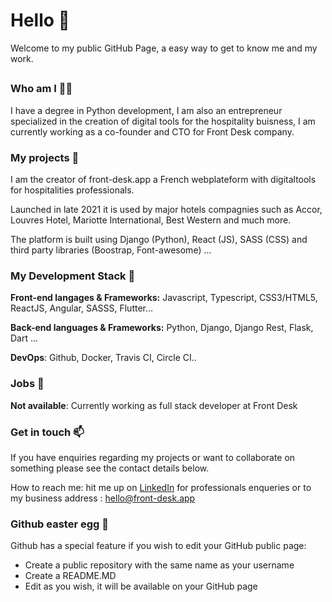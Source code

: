 
# Hello  👋
Welcome to my public GitHub Page, a easy way to get to know me and my work. 
##
### Who am I 👨‍💻 
I have a degree in Python development, I am also an entrepreneur specialized in the creation of digital tools for the hospitality buisness, I am currently working as a co-founder and CTO for Front Desk company. 

### My projects 🚀
I am the creator of front-desk.app a French webplateform with digitaltools for hospitalities professionals.

Launched in late 2021 it is used by major hotels compagnies such as Accor, Louvres Hotel, Mariotte International, Best Western and much more.

The platform is built using Django (Python), React (JS), SASS (CSS) and third party libraries (Boostrap, Font-awesome) ...
 
###   My Development Stack 🧰 

**Front-end langages & Frameworks:** Javascript, Typescript, CSS3/HTML5, ReactJS, Angular, SASSS, Flutter...

**Back-end languages & Frameworks:** Python, Django, Django Rest, Flask, Dart ...

**DevOps**: Github, Docker, Travis CI, Circle CI..

### Jobs 💼 

**Not available**: Currently working as full stack developer at Front Desk 

###  Get in touch 📫

If you have enquiries regarding my projects or want to collaborate on something please see the contact details below.
		
 How to reach me: hit me up on [LinkedIn](https://www.linkedin.com/in/ga%C3%ABtan-g-b1502469/) for professionals enqueries or to my business  address : hello@front-desk.app

###  Github easter egg 🥚 
Github has a special feature if you wish to edit your GitHub public page:
- Create a public repository with the same name as your username 
- Create a README.MD
- Edit as you wish, it will be available on your GitHub page
